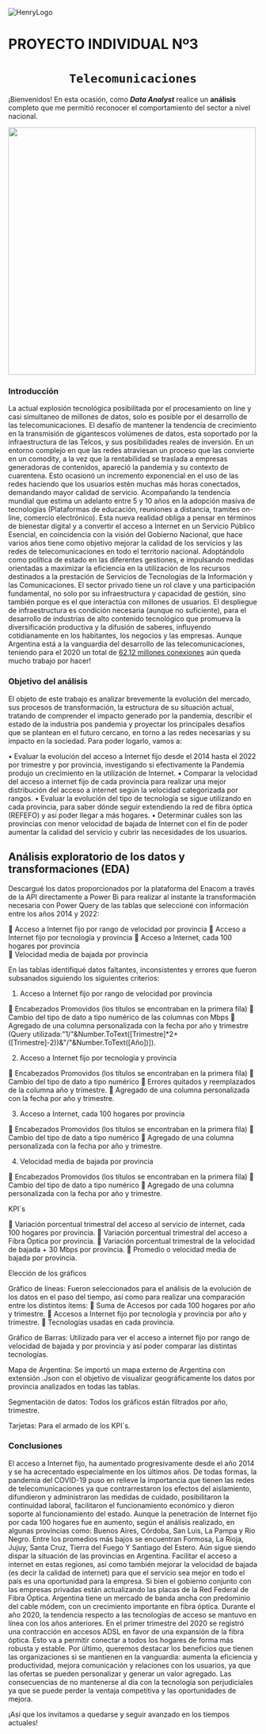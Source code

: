 ![HenryLogo](https://d31uz8lwfmyn8g.cloudfront.net/Assets/logo-henry-white-lg.png)

# **PROYECTO INDIVIDUAL Nº3**

# <h1 align="center">**`Telecomunicaciones`**</h1>

¡Bienvenidos!  En esta ocasión, como ***Data Analyst*** realice un **análisis** completo que me permitió reconocer el comportamiento del sector a nivel nacional.

   <img src = 'https://user-images.githubusercontent.com/100374777/210778208-be2b22e0-105b-4eb8-93b8-98ae197cbdad.jpeg' height = 500>


### **Introducción**

La actual explosión tecnológica posibilitada por el procesamiento on line y casi simultaneo de millones de datos, solo es posible por el desarrollo de las telecomunicaciones. El desafío de mantener la tendencia de crecimiento en la transmisión de gigantescos volúmenes de datos, esta soportado por la infraestructura de las Telcos, y sus posibilidades reales de inversión.
En un entorno complejo en que las redes atraviesan un proceso que las convierte en un comodity, a la vez que la rentabilidad se traslada a empresas generadoras de contenidos, apareció la pandemia y su contexto de cuarentena. Esto ocasionó un incremento exponencial en el uso de las redes haciendo que los usuarios estén muchas más horas conectados, demandando mayor calidad de servicio. Acompañando la tendencia mundial que estima un adelanto entre 5 y 10 años en la adopción masiva de tecnologías (Plataformas de educación, reuniones a distancia, tramites on-line, comercio electrónico).
Esta nueva realidad obliga a pensar en términos de bienestar digital y a convertir el acceso a Internet en un Servicio Público Esencial, en coincidencia con la visión del Gobierno Nacional, que hace varios años tiene como objetivo mejorar la calidad de los servicios y las redes de telecomunicaciones en todo el territorio nacional. Adoptándolo como política de estado en las diferentes gestiones, e impulsando medidas orientadas a maximizar la eficiencia en la utilización de los recursos destinados a la prestación de Servicios de Tecnologías de la Información y las Comunicaciones. El sector privado tiene un rol clave y una participación fundamental, no solo por su infraestructura y capacidad de gestión, sino también porque es el que interactúa con millones de usuarios.
El despliegue de infraestructura es condición necesaria (aunque no suficiente), para el desarrollo de industrias de alto contenido tecnológico que promueva la diversificación productiva y la difusión de saberes, influyendo cotidianamente en los habitantes, los negocios y las empresas.
Aunque Argentina está a la vanguardia del desarrollo de las telecomunicaciones, teniendo para el 2020 un total de [62,12 millones conexiones](https://www.datosmundial.com/america/argentina/telecomunicacion.php) aún queda mucho trabajo por hacer!

### **Objetivo del análisis**

El objeto de este trabajo es analizar brevemente la evolución del mercado, sus procesos de transformación, la estructura de su situación actual, tratando de comprender el impacto generado por la pandemia, describir el estado de la industria pos pandemia y proyectar los principales desafíos que se plantean en el futuro cercano, en torno a las redes necesarias y su impacto en la sociedad. Para poder logarlo, vamos a:

•	Evaluar la evolución del acceso a Internet fijo desde el 2014 hasta el 2022 por trimestre y por provincia, investigando si efectivamente la Pandemia produjo un crecimiento en la utilización de Internet.
•	Comparar la velocidad del acceso a internet fijo de cada provincia para realizar una mejor distribución del acceso a internet según la velocidad categorizada por rangos.
•	Evaluar la evolución del tipo de tecnología se sigue utilizando en cada provincia, para saber dónde seguir extendiendo la red de fibra óptica (REFEFO) y así poder llegar a más hogares.
•	Determinar cuáles son las provincias con menor velocidad de bajada de Internet con el fin de poder aumentar la calidad del servicio y cubrir las necesidades de los usuarios.


## **Análisis exploratorio de los datos y transformaciones (EDA)**

Descargué los datos proporcionados por la plataforma del Enacom a través de la API directamente a Power Bi para realizar al instante la transformación necesaria con Power Query de las tablas que seleccioné con información entre los años 2014 y 2022:

	Acceso a Internet fijo por rango de velocidad por provincia
	Acceso a Internet fijo por tecnología y provincia
	Acceso a Internet, cada 100 hogares por provincia  
	Velocidad media de bajada por provincia

En las tablas identifiqué datos faltantes, inconsistentes y errores que fueron subsanados siguiendo los siguientes criterios:

1.	Acceso a Internet fijo por rango de velocidad por provincia 

	Encabezados Promovidos (los títulos se encontraban en la primera fila)
	Cambio del tipo de dato a tipo numérico de las columnas con Mbps
	Agregado de una columna personalizada con la fecha por año y trimestre (Query utilizada:"1/"&Number.ToText([Trimestre]*2+([Trimestre]-2))&"/"&Number.ToText([Año])]).

2.	Acceso a Internet fijo por tecnología y provincia 

	Encabezados Promovidos (los títulos se encontraban en la primera fila)
	Cambio del tipo de dato a tipo numérico
	Errores quitados y reemplazados de la columna año y trimestre.
	Agregado de una columna personalizada con la fecha por año y trimestre.

3.	Acceso a Internet, cada 100 hogares por provincia 

	Encabezados Promovidos (los títulos se encontraban en la primera fila)
	Cambio del tipo de dato a tipo numérico
	Agregado de una columna personalizada con la fecha por año y trimestre.

4.	Velocidad media de bajada por provincia

	Encabezados Promovidos (los títulos se encontraban en la primera fila)
	Cambio del tipo de dato a tipo numérico
	Agregado de una columna personalizada con la fecha por año y trimestre.

KPI´s

	Variación porcentual trimestral del acceso al servicio de internet, cada 100 hogares por provincia.
	Variación porcentual trimestral del acceso a Fibra Óptica por provincia.
	Variación porcentual trimestral de la velocidad de bajada + 30 Mbps por provincia.
	Promedio o velocidad media de bajada por provincia.

Elección de los gráficos

Gráfico de líneas: Fueron seleccionados para el análisis de la evolución de los datos en el paso del tiempo, así como para realizar una comparación entre los distintos ítems:
	Suma de Accesos por cada 100 hogares por año y trimestre.
	Accesos a Internet fijo por tecnología y provincia por año y trimestre.
	Tecnologías usadas en cada provincia.

Gráfico de Barras: Utilizado para ver el acceso a internet fijo por rango de velocidad de bajada y por provincia y así poder comparar las distintas tecnologías.

Mapa de Argentina: Se importó un mapa externo de Argentina con extensión .Json con el objetivo de visualizar geográficamente los datos por provincia analizados en todas las tablas.

Segmentación de datos: Todos los gráficos están filtrados por año, trimestre.

Tarjetas: Para el armado de los KPI´s.

### **Conclusiones**

El acceso a Internet fijo, ha aumentado progresivamente desde el año 2014 y se ha acrecentado especialmente en los últimos años. De todas formas, la pandemia del COVID-19 puso en relieve la importancia que tienen las redes de telecomunicaciones ya que contrarrestaron los efectos del aislamiento, difundieron y administraron las medidas de cuidado, posibilitaron la continuidad laboral, facilitaron el funcionamiento económico y dieron soporte al funcionamiento del estado.
Aunque la penetración de Internet fijo por cada 100 hogares fue en aumento, según el análisis realizado, en algunas provincias como: Buenos Aires, Córdoba, San Luis, La Pampa y Rio Negro. Entre los promedios más bajos se encuentran Formosa, La Rioja, Jujuy, Santa Cruz, Tierra del Fuego Y Santiago del Estero. Aún sigue siendo dispar la situación de las provincias en Argentina. Facilitar el acceso a internet en estas regiones, así como también mejorar la velocidad de bajada (es decir la calidad de internet) para que el servicio sea mejor en todo el país es una oportunidad para la empresa.
Si bien el gobierno conjunto con las empresas privadas están actualizando las placas de la Red Federal de Fibra Óptica. Argentina tiene un mercado de banda ancha con predominio del cable módem, con un crecimiento importante en fibra óptica. Durante el año 2020, la tendencia respecto a las tecnologías de acceso se mantuvo en línea con los años anteriores. En el primer trimestre del 2020 se registró una contracción en accesos ADSL en favor de una expansión de la fibra óptica. Esto va a permitir conectar a todos los hogares de forma más robusta y estable. 
Por último, queremos destacar los beneficios que tienen las organizaciones si se mantienen en la vanguardia: aumenta la eficiencia y productividad, mejora comunicación y relaciones con los usuarios, ya que las ofertas se pueden personalizar y generar un valor agregado. Las consecuencias de no mantenerse al día con la tecnología son perjudiciales ya que se puede perder la ventaja competitiva y las oportunidades de mejora. 

¡Así que los invitamos a quedarse y seguir avanzado en los tiempos actuales!






